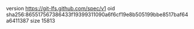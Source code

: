 version https://git-lfs.github.com/spec/v1
oid sha256:865517567386433f19399311090a6f6cf19e8b505199bbe8517baf64a6411387
size 15813
